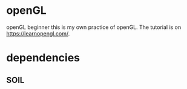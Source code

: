 # openGL
openGL beginner
this is my own practice of openGL.
The tutorial is on https://learnopengl.com/.
# dependencies
## SOIL
##
